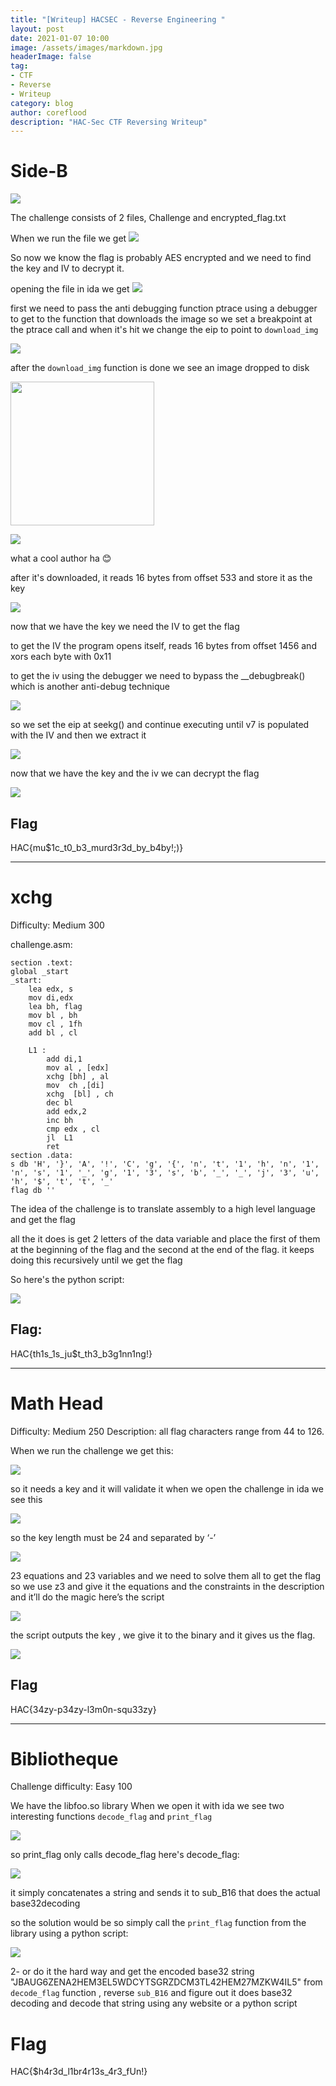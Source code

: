 ```yaml
---
title: "[Writeup] HACSEC - Reverse Engineering "
layout: post
date: 2021-01-07 10:00
image: /assets/images/markdown.jpg
headerImage: false
tag:
- CTF
- Reverse
- Writeup
category: blog
author: coreflood
description: "HAC-Sec CTF Reversing Writeup"
---
```


# Side-B
![](https://raw.githubusercontent.com/AlyaGomaa/blog/gh-pages/_posts/HAC-Sec-CTF-Writeups/sideB.png)

The challenge consists of 2 files, Challenge and encrypted_flag.txt

When we run the file we get
![](https://raw.githubusercontent.com/AlyaGomaa/blog/gh-pages/_posts/HAC-Sec-CTF-Writeups/1.png)

So now we know the flag is probably AES encrypted and we need to find the key and IV to decrypt it.

opening the file in ida we get
![](https://raw.githubusercontent.com/AlyaGomaa/blog/gh-pages/_posts/HAC-Sec-CTF-Writeups/2.png)


first we need to pass the anti debugging function ptrace using a debugger to get to the function that downloads the image
so we set a breakpoint at the ptrace call and when it's hit we change the eip to point to ```download_img```

![](https://raw.githubusercontent.com/AlyaGomaa/blog/gh-pages/_posts/HAC-Sec-CTF-Writeups/3.png)


after the ```download_img``` function is done we see an image dropped to disk


<img src="https://raw.githubusercontent.com/AlyaGomaa/blog/gh-pages/_posts/HAC-Sec-CTF-Writeups/Side-B.jpg" width="230"/>

![](https://raw.githubusercontent.com/AlyaGomaa/blog/gh-pages/_posts/HAC-Sec-CTF-Writeups/4.png)


what a cool author ha :blush:

after it's downloaded, it reads 16 bytes from offset 533 and store it as the key

![](https://raw.githubusercontent.com/AlyaGomaa/blog/gh-pages/_posts/HAC-Sec-CTF-Writeups/5.png)

now that we have the key we need the IV to get the flag

to get the IV the program opens itself, reads 16 bytes from offset 1456 and xors each byte with 0x11

to get the iv using the debugger we need to bypass the __debugbreak() which is another anti-debug technique 

![](https://raw.githubusercontent.com/AlyaGomaa/blog/gh-pages/_posts/HAC-Sec-CTF-Writeups/6.png)

so we set the eip at seekg() and continue executing until v7 is populated with the IV and then we extract it

![](https://raw.githubusercontent.com/AlyaGomaa/blog/gh-pages/_posts/HAC-Sec-CTF-Writeups/7.png)

now that we have the key and the iv we can decrypt the flag

![](https://raw.githubusercontent.com/AlyaGomaa/blog/gh-pages/_posts/HAC-Sec-CTF-Writeups/8.png)

## Flag
HAC{mu$1c_t0_b3_murd3r3d_by_b4by!;)}

---

# xchg
Difficulty: Medium 300

challenge.asm:
```
section .text:
global _start
_start:
    lea edx, s    
    mov di,edx   
    lea bh, flag   
    mov bl , bh 
    mov cl , 1fh
    add bl , cl  

    L1 : 
        add di,1  
        mov al , [edx]    
        xchg [bh] , al   
        mov  ch ,[di]       
        xchg  [bl] , ch    
        dec bl
        add edx,2
        inc bh
        cmp edx , cl
        jl  L1
        ret
section .data:
s db 'H', '}', 'A', '!', 'C', 'g', '{', 'n', 't', '1', 'h', 'n', '1', 'n', 's', '1', '_', 'g', '1', '3', 's', 'b', '_', '_', 'j', '3', 'u', 'h', '$', 't', 't', '_' 
flag db ''
```

The idea of the challenge is to translate assembly to a high level language and get the flag

all the it does is get 2 letters of the data variable and place the first of them at the beginning of the flag and the second at the end of the flag. it keeps doing this recursively until we get the flag 

So here's the python script:

![](https://raw.githubusercontent.com/AlyaGomaa/blog/gh-pages/_posts/HAC-Sec-CTF-Writeups/11.png)

## Flag:  

HAC{th1s_1s_ju$t_th3_b3g1nn1ng!}

---

# Math Head

Difficulty: Medium 250
Description: all flag characters range from 44 to 126.

When we run the challenge we get this:

![](https://raw.githubusercontent.com/AlyaGomaa/blog/gh-pages/_posts/HAC-Sec-CTF-Writeups/1-.png)

so it needs a key and it will validate it
when we open the challenge in ida we see this

![](https://raw.githubusercontent.com/AlyaGomaa/blog/gh-pages/_posts/HAC-Sec-CTF-Writeups/2-.png)

so the key length must be 24 and separated by ‘-’

![](https://raw.githubusercontent.com/AlyaGomaa/blog/gh-pages/_posts/HAC-Sec-CTF-Writeups/3-.png)

23 equations and 23 variables and we need to solve them all to get the flag
so we use z3 and give it the equations and the constraints in the description and it’ll do the magic
here’s the script

![](https://raw.githubusercontent.com/AlyaGomaa/blog/gh-pages/_posts/HAC-Sec-CTF-Writeups/4-.png)

the script outputs the key , we give it to the binary and it gives us the flag.

![](https://raw.githubusercontent.com/AlyaGomaa/blog/gh-pages/_posts/HAC-Sec-CTF-Writeups/5-.png)


## Flag
HAC{34zy-p34zy-l3m0n-squ33zy}


---

# Bibliotheque
Challenge difficulty: Easy 100

We have the libfoo.so library 
When we open it with ida we see two interesting functions 
```decode_flag``` and ```print_flag```

![](https://raw.githubusercontent.com/AlyaGomaa/blog/gh-pages/_posts/HAC-Sec-CTF-Writeups/s1.png)

so print_flag only calls decode_flag 
here's decode_flag:

![](https://raw.githubusercontent.com/AlyaGomaa/blog/gh-pages/_posts/HAC-Sec-CTF-Writeups/s2.png)

it simply concatenates a string and sends it to sub_B16 that does the actual base32decoding

so the solution would be so simply call the ```print_flag``` function from the library using a python script:

![](https://raw.githubusercontent.com/AlyaGomaa/blog/gh-pages/_posts/HAC-Sec-CTF-Writeups/s3.png)

2- or do it the hard way and get the encoded base32 string  "JBAUG6ZENA2HEM3EL5WDCYTSGRZDCM3TL42HEM27MZKW4IL5" from ```decode_flag``` function , reverse ```sub_B16``` and figure out it does base32 decoding and decode that string using any website or a python script

# Flag
HAC{$h4r3d_l1br4r13s_4r3_fUn!}




